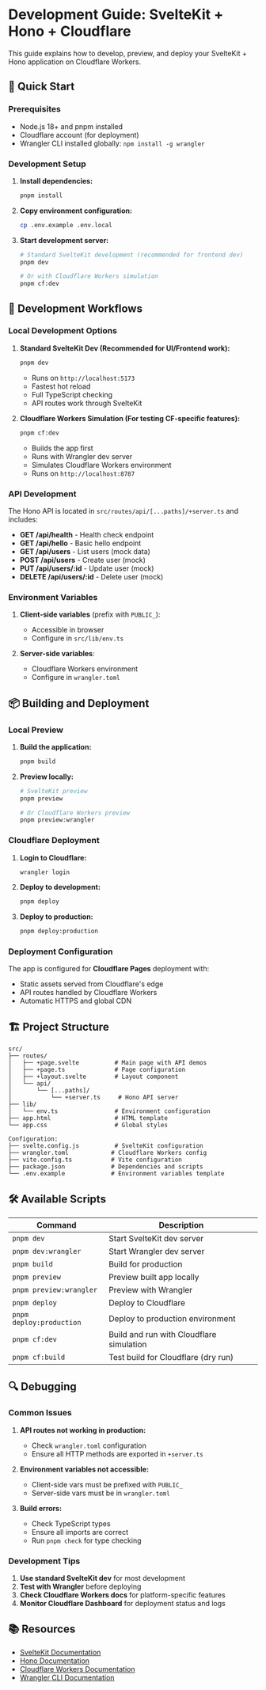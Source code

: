 # Development Guide: SvelteKit + Hono + Cloudflare

This guide explains how to develop, preview, and deploy your SvelteKit + Hono application on Cloudflare Workers.

## 🚀 Quick Start

### Prerequisites

- Node.js 18+ and pnpm installed
- Cloudflare account (for deployment)
- Wrangler CLI installed globally: `npm install -g wrangler`

### Development Setup

1. **Install dependencies:**

   ```bash
   pnpm install
   ```

2. **Copy environment configuration:**

   ```bash
   cp .env.example .env.local
   ```

3. **Start development server:**

   ```bash
   # Standard SvelteKit development (recommended for frontend dev)
   pnpm dev

   # Or with Cloudflare Workers simulation
   pnpm cf:dev
   ```

## 🔧 Development Workflows

### Local Development Options

1. **Standard SvelteKit Dev (Recommended for UI/Frontend work):**

   ```bash
   pnpm dev
   ```

   - Runs on `http://localhost:5173`
   - Fastest hot reload
   - Full TypeScript checking
   - API routes work through SvelteKit

2. **Cloudflare Workers Simulation (For testing CF-specific features):**

   ```bash
   pnpm cf:dev
   ```

   - Builds the app first
   - Runs with Wrangler dev server
   - Simulates Cloudflare Workers environment
   - Runs on `http://localhost:8787`

### API Development

The Hono API is located in `src/routes/api/[...paths]/+server.ts` and includes:

- **GET /api/health** - Health check endpoint
- **GET /api/hello** - Basic hello endpoint
- **GET /api/users** - List users (mock data)
- **POST /api/users** - Create user (mock)
- **PUT /api/users/:id** - Update user (mock)
- **DELETE /api/users/:id** - Delete user (mock)

### Environment Variables

1. **Client-side variables** (prefix with `PUBLIC_`):
   - Accessible in browser
   - Configure in `src/lib/env.ts`

2. **Server-side variables**:
   - Cloudflare Workers environment
   - Configure in `wrangler.toml`

## 📦 Building and Deployment

### Local Preview

1. **Build the application:**

   ```bash
   pnpm build
   ```

2. **Preview locally:**

   ```bash
   # SvelteKit preview
   pnpm preview

   # Or Cloudflare Workers preview
   pnpm preview:wrangler
   ```

### Cloudflare Deployment

1. **Login to Cloudflare:**

   ```bash
   wrangler login
   ```

2. **Deploy to development:**

   ```bash
   pnpm deploy
   ```

3. **Deploy to production:**
   ```bash
   pnpm deploy:production
   ```

### Deployment Configuration

The app is configured for **Cloudflare Pages** deployment with:

- Static assets served from Cloudflare's edge
- API routes handled by Cloudflare Workers
- Automatic HTTPS and global CDN

## 🏗️ Project Structure

```
src/
├── routes/
│   ├── +page.svelte          # Main page with API demos
│   ├── +page.ts              # Page configuration
│   ├── +layout.svelte        # Layout component
│   └── api/
│       └── [...paths]/
│           └── +server.ts     # Hono API server
├── lib/
│   └── env.ts                # Environment configuration
├── app.html                  # HTML template
└── app.css                   # Global styles

Configuration:
├── svelte.config.js          # SvelteKit configuration
├── wrangler.toml            # Cloudflare Workers config
├── vite.config.ts           # Vite configuration
├── package.json             # Dependencies and scripts
└── .env.example             # Environment variables template
```

## 🛠️ Available Scripts

| Command                  | Description                              |
| ------------------------ | ---------------------------------------- |
| `pnpm dev`               | Start SvelteKit dev server               |
| `pnpm dev:wrangler`      | Start Wrangler dev server                |
| `pnpm build`             | Build for production                     |
| `pnpm preview`           | Preview built app locally                |
| `pnpm preview:wrangler`  | Preview with Wrangler                    |
| `pnpm deploy`            | Deploy to Cloudflare                     |
| `pnpm deploy:production` | Deploy to production environment         |
| `pnpm cf:dev`            | Build and run with Cloudflare simulation |
| `pnpm cf:build`          | Test build for Cloudflare (dry run)      |

## 🔍 Debugging

### Common Issues

1. **API routes not working in production:**
   - Check `wrangler.toml` configuration
   - Ensure all HTTP methods are exported in `+server.ts`

2. **Environment variables not accessible:**
   - Client-side vars must be prefixed with `PUBLIC_`
   - Server-side vars must be in `wrangler.toml`

3. **Build errors:**
   - Check TypeScript types
   - Ensure all imports are correct
   - Run `pnpm check` for type checking

### Development Tips

1. **Use standard SvelteKit dev** for most development
2. **Test with Wrangler** before deploying
3. **Check Cloudflare Workers docs** for platform-specific features
4. **Monitor Cloudflare Dashboard** for deployment status and logs

## 📚 Resources

- [SvelteKit Documentation](https://kit.svelte.dev/)
- [Hono Documentation](https://hono.dev/)
- [Cloudflare Workers Documentation](https://developers.cloudflare.com/workers/)
- [Wrangler CLI Documentation](https://developers.cloudflare.com/workers/wrangler/)
